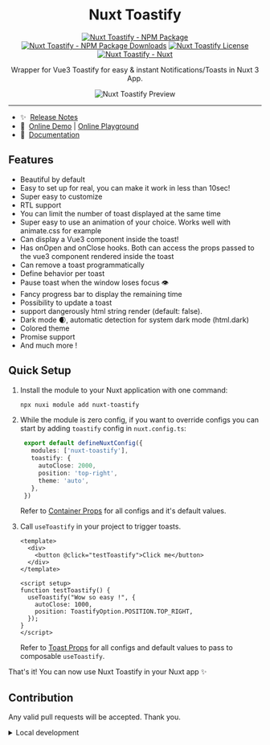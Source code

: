 <h1 align="center">
   Nuxt Toastify
</h1>

<p align="center">
  <a href="https://npmjs.com/package/nuxt-toastify"><img src="https://img.shields.io/npm/v/nuxt-toastify/latest.svg?style=flat&colorA=020420&colorB=00DC82" alt="Nuxt Toastify - NPM Package" /></a>
<a href="https://npmjs.com/package/nuxt-toastify"><img src="https://img.shields.io/npm/dm/nuxt-toastify.svg?style=flat&colorA=020420&colorB=00DC82" alt="Nuxt Toastify - NPM Package Downloads" /></a>
<a href="https://npmjs.com/package/nuxt-toastify"><img src="https://img.shields.io/npm/l/nuxt-toastify.svg?style=flat&colorA=020420&" alt="Nuxt Toastify License" /></a>
<a href="https://nuxt.com"><img src="https://img.shields.io/badge/Nuxt-020420?logo=nuxt.js" alt="Nuxt Toastify - Nuxt" /></a>
</p>

<p align="center">
  Wrapper for Vue3 Toastify for easy & instant Notifications/Toasts in Nuxt 3 App.
</p>

<p align="center">
  <img src="https://user-images.githubusercontent.com/5574267/130804494-a9d2d69c-f170-4576-b2e1-0bb7f13dd92d.gif" alt="Nuxt Toastify Preview" />
</p>

-----
- ✨&nbsp; [Release Notes](/CHANGELOG.md)
- 🏀&nbsp; [Online Demo](https://vue3-toastify.js-bridge.com/) | [Online Playground](https://stackblitz.com/github/modbender/nuxt-toastify?file=playground%2Fapp.vue)
- 📖&nbsp; [Documentation](https://vue3-toastify.js-bridge.com/get-started/introduction.html)

## Features

<!-- Highlight some of the features your module provide here -->
- Beautiful by default
- Easy to set up for real, you can make it work in less than 10sec!
- Super easy to customize
- RTL support
- You can limit the number of toast displayed at the same time
- Super easy to use an animation of your choice. Works well with animate.css for example
- Can display a Vue3 component inside the toast!
- Has onOpen and onClose hooks. Both can access the props passed to the vue3 component rendered inside the toast
- Can remove a toast programmatically
- Define behavior per toast
- Pause toast when the window loses focus 👁
- Fancy progress bar to display the remaining time
- Possibility to update a toast
- support dangerously html string render (default: false).
- Dark mode 🌒, automatic detection for system dark mode (html.dark)
- Colored theme
- Promise support
- And much more !

## Quick Setup

1. Install the module to your Nuxt application with one command:
   
    ```bash
    npx nuxi module add nuxt-toastify
    ```

2. While the module is zero config, if you want to override configs you can start by adding `toastify` config in `nuxt.config.ts`:
   
   ```ts
    export default defineNuxtConfig({
      modules: ['nuxt-toastify'],
      toastify: {
        autoClose: 2000,
        position: 'top-right',
        theme: 'auto',
      },
    })
   ```

    Refer to [Container Props](https://vue3-toastify.js-bridge.com/api/container.html) for all configs and it's default values.

3. Call `useToastify` in your project to trigger toasts.

    ```xhtml
    <template>
      <div>
        <button @click="testToastify">Click me</button>
      </div>
    </template>

    <script setup>
    function testToastify() {
      useToastify("Wow so easy !", {
        autoClose: 1000,
        position: ToastifyOption.POSITION.TOP_RIGHT,
      });
    }
    </script>
    ```

    Refer to [Toast Props](https://vue3-toastify.js-bridge.com/api/toast.html) for all configs and default values to pass to composable `useToastify`.

That's it! You can now use Nuxt Toastify in your Nuxt app ✨


## Contribution
Any valid pull requests will be accepted. Thank you.

<details>
  <summary>Local development</summary>
  
  ```bash
  # Install dependencies
  npm install
  
  # Generate type stubs
  npm run dev:prepare
  
  # Develop with the playground
  npm run dev
  
  # Build the playground
  npm run dev:build
  
  # Run ESLint
  npm run lint
  
  # Run Vitest
  npm run test
  npm run test:watch
  
  # Release new version
  npm run release
  ```

</details>


<!-- Badges -->
[npm-version-src]: https://img.shields.io/npm/v/nuxt-toastify/latest.svg?style=flat&colorA=020420&colorB=00DC82
[npm-version-href]: https://npmjs.com/package/nuxt-toastify

[npm-downloads-src]: https://img.shields.io/npm/dm/nuxt-toastify.svg?style=flat&colorA=020420&colorB=00DC82
[npm-downloads-href]: https://npmjs.com/package/nuxt-toastify

[license-src]: https://img.shields.io/npm/l/nuxt-toastify.svg?style=flat&colorA=020420&colorB=00DC82
[license-href]: https://npmjs.com/package/nuxt-toastify

[nuxt-src]: https://img.shields.io/badge/Nuxt-020420?logo=nuxt.js
[nuxt-href]: https://nuxt.com
